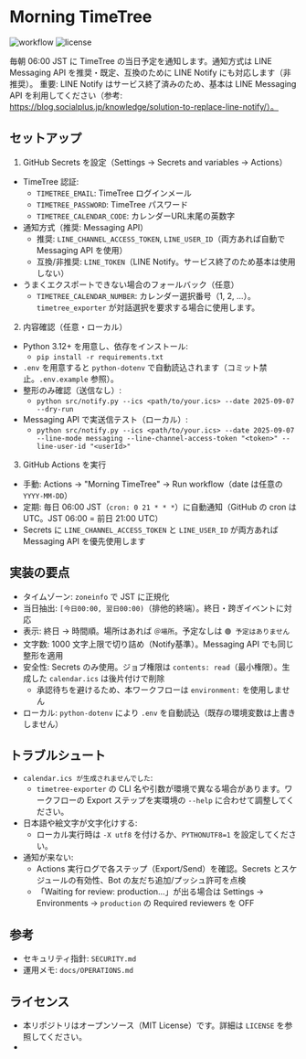 ﻿# Morning TimeTree

![workflow](https://github.com/euro0707/Morning-TimeTree/actions/workflows/notify.yml/badge.svg?branch=main)
![license](https://img.shields.io/badge/license-MIT-green)

毎朝 06:00 JST に TimeTree の当日予定を通知します。通知方式は LINE Messaging API を推奨・既定、互換のために LINE Notify にも対応します（非推奨）。
重要: LINE Notify はサービス終了済みのため、基本は LINE Messaging API を利用してください（参考: https://blog.socialplus.jp/knowledge/solution-to-replace-line-notify/）。

## セットアップ

1) GitHub Secrets を設定（Settings → Secrets and variables → Actions）
- TimeTree 認証:
  - `TIMETREE_EMAIL`: TimeTree ログインメール
  - `TIMETREE_PASSWORD`: TimeTree パスワード
  - `TIMETREE_CALENDAR_CODE`: カレンダーURL末尾の英数字
- 通知方式（推奨: Messaging API）
  - 推奨: `LINE_CHANNEL_ACCESS_TOKEN`, `LINE_USER_ID`（両方あれば自動で Messaging API を使用）
  - 互換/非推奨: `LINE_TOKEN`（LINE Notify。サービス終了のため基本は使用しない）
- うまくエクスポートできない場合のフォールバック（任意）
  - `TIMETREE_CALENDAR_NUMBER`: カレンダー選択番号（1, 2, ...）。`timetree_exporter` が対話選択を要求する場合に使用します。

2) 内容確認（任意・ローカル）
- Python 3.12+ を用意し、依存をインストール:
  - `pip install -r requirements.txt`
- `.env` を用意すると `python-dotenv` で自動読込されます（コミット禁止。`.env.example` 参照）。
- 整形のみ確認（送信なし）:
  - `python src/notify.py --ics <path/to/your.ics> --date 2025-09-07 --dry-run`
- Messaging API で実送信テスト（ローカル）:
  - `python src/notify.py --ics <path/to/your.ics> --date 2025-09-07 --line-mode messaging --line-channel-access-token "<token>" --line-user-id "<userId>"`

3) GitHub Actions を実行
- 手動: Actions → "Morning TimeTree" → Run workflow（date は任意の `YYYY-MM-DD`）
- 定期: 毎日 06:00 JST（`cron: 0 21 * * *`）に自動通知（GitHub の cron は UTC。JST 06:00 = 前日 21:00 UTC）
- Secrets に `LINE_CHANNEL_ACCESS_TOKEN` と `LINE_USER_ID` が両方あれば Messaging API を優先使用します

## 実装の要点
- タイムゾーン: `zoneinfo` で JST に正規化
- 当日抽出: `[今日00:00, 翌日00:00)`（排他的終端）。終日・跨ぎイベントに対応
- 表示: 終日 → 時間順。場所はあれば `＠場所`。予定なしは `🟢 予定はありません`
- 文字数: 1000 文字上限で切り詰め（Notify基準）。Messaging API でも同じ整形を適用
- 安全性: Secrets のみ使用。ジョブ権限は `contents: read`（最小権限）。生成した `calendar.ics` は後片付けで削除
  - 承認待ちを避けるため、本ワークフローは `environment:` を使用しません
- ローカル: `python-dotenv` により `.env` を自動読込（既存の環境変数は上書きしません）

## トラブルシュート
- `calendar.ics が生成されませんでした`:
  - `timetree-exporter` の CLI 名や引数が環境で異なる場合があります。ワークフローの Export ステップを実環境の `--help` に合わせて調整してください。
- 日本語や絵文字が文字化けする:
  - ローカル実行時は `-X utf8` を付けるか、`PYTHONUTF8=1` を設定してください。
- 通知が来ない:
  - Actions 実行ログで各ステップ（Export/Send）を確認。Secrets とスケジュールの有効性、Bot の友だち追加/プッシュ許可を点検
  - 「Waiting for review: production…」が出る場合は Settings → Environments → `production` の Required reviewers を OFF

## 参考
- セキュリティ指針: `SECURITY.md`
- 運用メモ: `docs/OPERATIONS.md`

## ライセンス
- 本リポジトリはオープンソース（MIT License）です。詳細は `LICENSE` を参照してください。
- 
